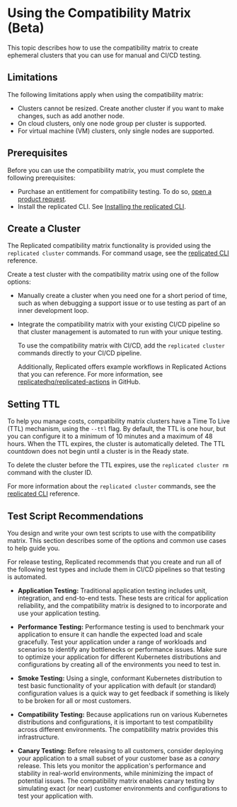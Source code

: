 # Using the Compatibility Matrix (Beta)

This topic describes how to use the compatibility matrix to create ephemeral clusters that you can use for manual and CI/CD testing.

## Limitations

The following limitations apply when using the compatibility matrix:

- Clusters cannot be resized. Create another cluster if you want to make changes, such as add another node.
- On cloud clusters, only one node group per cluster is supported.
- For virtual machine (VM) clusters, only single nodes are supported.

## Prerequisites

Before you can use the compatibility matrix, you must complete the following prerequisites:

- Purchase an entitlement for compatibility testing. To do so, [open a product request](https://vendor.replicated.com/support?requestType=feature&productArea=vendor).
- Install the replicated CLI. See [Installing the replicated CLI](/reference/replicated-cli-installing).

## Create a Cluster

The Replicated compatibility matrix functionality is provided using the `replicated cluster` commands. For command usage, see the [replicated CLI](/reference/replicated-cli-cluster-create) reference.

Create a test cluster with the compatibility matrix using one of the follow options:

- Manually create a cluster when you need one for a short period of time, such as when debugging a support issue or to use testing as part of an inner development loop.

- Integrate the compatibility matrix with your existing CI/CD pipeline so that cluster management is automated to run with your unique testing.

    To use the compatibility matrix with CI/CD, add the `replicated cluster` commands directly to your CI/CD pipeline. 
    
    Additionally, Replicated offers example workflows in Replicated Actions that you can reference. For more information, see [replicatedhq/replicated-actions](https://github.com/replicatedhq/replicated-actions#examples) in GitHub.  

## Setting TTL

To help you manage costs, compatibility matrix clusters have a Time To Live (TTL) mechanism, using the `--ttl` flag. By default, the TTL is one hour, but you can configure it to a minimum of 10 minutes and a maximum of 48 hours. When the TTL expires, the cluster is automatically deleted. The TTL countdown does not begin until a cluster is in the Ready state.

To delete the cluster before the TTL expires, use the `replicated cluster rm` command with the cluster ID. 

For more information about the `replicated cluster` commands, see the [replicated CLI](/reference/replicated-cli-cluster-create) reference.

## Test Script Recommendations

You design and write your own test scripts to use with the compatibility matrix. This section describes some of the options and common use cases to help guide you.

For release testing, Replicated recommends that you create and run all of the following test types and include them in CI/CD pipelines so that testing is automated.

- **Application Testing:** Traditional application testing includes unit, integration, and end-to-end tests. These tests are critical for application reliability, and the compatibility matrix is designed to to incorporate and use your application testing.

- **Performance Testing:** Performance testing is used to benchmark your application to ensure it can handle the expected load and scale gracefully. Test your application under a range of workloads and scenarios to identify any bottlenecks or performance issues. Make sure to optimize your application for different Kubernetes distributions and configurations by creating all of the environments you need to test in.

- **Smoke Testing:** Using a single, conformant Kubernetes distribution to test basic functionality of your application with default (or standard) configuration values is a quick way to get feedback if something is likely to be broken for all or most customers. <!--The compatibility matrix expands basic smoke testing by adding process violation testing to smoke tests for quick feedback. For more information, see [Process Violation Testing](testing-process-violation).-->

- **Compatibility Testing:** Because applications run on various Kubernetes distributions and configurations, it is important to test compatibility across different environments. The compatibility matrix provides this infrastructure.

- **Canary Testing:** Before releasing to all customers, consider deploying your application to a small subset of your customer base as a _canary_ release. This lets you monitor the application's performance and stability in real-world environments, while minimizing the impact of potential issues. The compatibility matrix enables canary testing by simulating exact (or near) customer environments and configurations to test your application with.